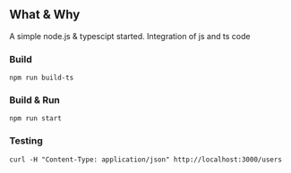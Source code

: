 ## What & Why
A simple node.js & typescipt started. Integration of js and ts code

### Build
```
npm run build-ts
```

### Build & Run
```
npm run start
```

### Testing
```
curl -H "Content-Type: application/json" http://localhost:3000/users
```